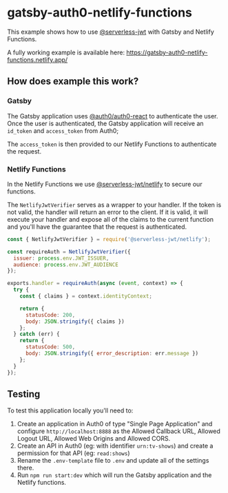 # gatsby-auth0-netlify-functions

This example shows how to use [@serverless-jwt](https://github.com/sandrinodimattia/serverless-jwt) with Gatsby and Netlify Functions.

A fully working example is available here: https://gatsby-auth0-netlify-functions.netlify.app/

## How does example this work?

### Gatsby

The Gatsby application uses [@auth0/auth0-react](https://github.com/auth0/auth0-react) to authenticate the user. Once the user is authenticated, the Gatsby application will receive an `id_token` and `access_token` from Auth0;

The `access_token` is then provided to our Netlify Functions to authenticate the request.

### Netlify Functions

In the Netlify Functions we use [@serverless-jwt/netlify](https://github.com/sandrinodimattia/serverless-jwt/packages/netlify) to secure our functions.

The `NetlifyJwtVerifier` serves as a wrapper to your handler. If the token is not valid, the handler will return an error to the client. If it is valid, it will execute your handler and expose all of the claims to the current function and you'll have the guarantee that the request is authenticated.

```js
const { NetlifyJwtVerifier } = require('@serverless-jwt/netlify');

const requireAuth = NetlifyJwtVerifier({
  issuer: process.env.JWT_ISSUER,
  audience: process.env.JWT_AUDIENCE
});

exports.handler = requireAuth(async (event, context) => {
  try {
    const { claims } = context.identityContext;

    return {
      statusCode: 200,
      body: JSON.stringify({ claims })
    };
  } catch (err) {
    return {
      statusCode: 500,
      body: JSON.stringify({ error_description: err.message })
    };
  }
});
```

## Testing

To test this application locally you'll need to:

1. Create an application in Auth0 of type "Single Page Application" and configure `http://localhost:8888` as the Allowed Callback URL, Allowed Logout URL, Allowed Web Origins and Allowed CORS.
2. Create an API in Auth0 (eg: with identifier `urn:tv-shows`) and create a permission for that API (eg: `read:shows`)
3. Rename the `.env-template` file to `.env` and update all of the settings there.
4. Run `npm run start:dev` which will run the Gatsby application and the Netlify functions.
